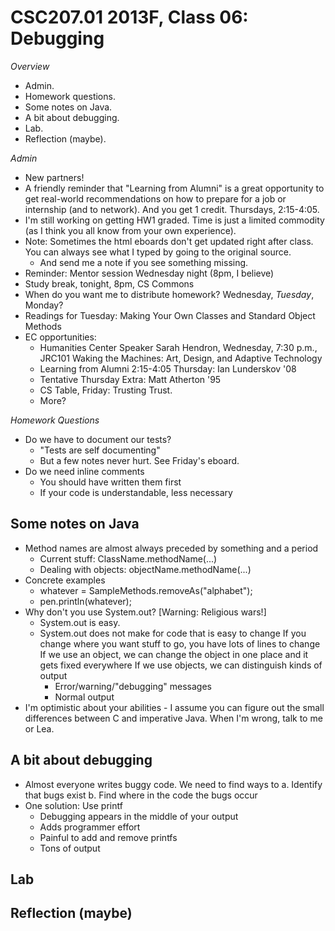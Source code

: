 CSC207.01 2013F, Class 06: Debugging
====================================

_Overview_

* Admin.
* Homework questions.
* Some notes on Java.
* A bit about debugging.
* Lab.
* Reflection (maybe).

_Admin_

* New partners!
* A friendly reminder that "Learning from Alumni" is a great opportunity
  to get real-world recommendations on how to prepare for a job or
  internship (and to network).  And you get 1 credit.  Thursdays, 2:15-4:05.
* I'm still working on getting HW1 graded.  Time is just a limited commodity
  (as I think you all know from your own experience).
* Note: Sometimes the html eboards don't get updated right after class.
  You can always see what I typed by going to the original source.
    * And send me a note if you see something missing.
* Reminder: Mentor session Wednesday night (8pm, I believe)
* Study break, tonight, 8pm, CS Commons
* When do you want me to distribute homework?  Wednesday, *Tuesday*, Monday?
* Readings for Tuesday: 
  Making Your Own Classes and
  Standard Object Methods
* EC opportunities:
    * Humanities Center Speaker Sarah Hendron, Wednesday, 7:30 p.m., JRC101
      Waking the Machines: Art, Design, and Adaptive Technology
    * Learning from Alumni 2:15-4:05 Thursday: Ian Lunderskov '08
    * Tentative Thursday Extra: Matt Atherton '95
    * CS Table, Friday: Trusting Trust.
    * More?

_Homework Questions_

* Do we have to document our tests?
    * "Tests are self documenting"
    * But a few notes never hurt.  See Friday's eboard.
* Do we need inline comments
    * You should have written them first
    * If your code is understandable, less necessary

Some notes on Java
------------------

* Method names are almost always preceded by something and a period
    * Current stuff: ClassName.methodName(...)
    * Dealing with objects: objectName.methodName(...)
* Concrete examples
    * whatever = SampleMethods.removeAs("alphabet");
    * pen.println(whatever);
* Why don't you use System.out?  [Warning: Religious wars!]
    * System.out is easy.
    * System.out does not make for code that is easy to change
      If you change where you want stuff to go, you have lots of lines
        to change
      If we use an object, we can change the object in one place and it
        gets fixed everywhere
      If we use objects, we can distinguish kinds of output
        * Error/warning/"debugging" messages
        * Normal output
* I'm optimistic about your abilities - I assume you can figure out the
  small differences between C and imperative Java.  When I'm wrong, talk
  to me or Lea.

A bit about debugging
---------------------

* Almost everyone writes buggy code.  We need to find ways to
  a. Identify that bugs exist
  b. Find where in the code the bugs occur
* One solution: Use printf
    * Debugging appears in the middle of your output
    * Adds programmer effort
    * Painful to add and remove printfs
    * Tons of output

Lab
---

Reflection (maybe)
------------------


